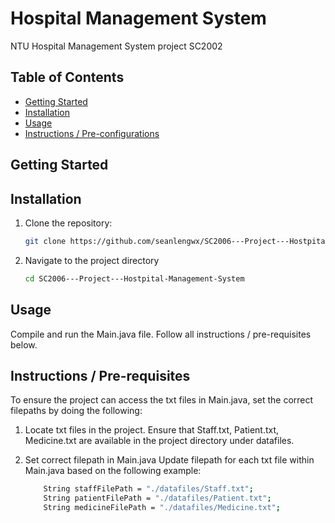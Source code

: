 # Hospital Management System
NTU Hospital Management System project SC2002

## Table of Contents
- [Getting Started](#getting-started)
- [Installation](#installation)
- [Usage](#usage)
- [Instructions / Pre-configurations](#instructions--pre-configurations)

## Getting Started


## Installation
1. Clone the repository:
   ```bash
   git clone https://github.com/seanlengwx/SC2006---Project---Hostpital-Management-System.git
   ```

2. Navigate to the project directory
    ```bash
    cd SC2006---Project---Hostpital-Management-System
    ```

## Usage
Compile and run the Main.java file. Follow all instructions / pre-requisites below.

## Instructions / Pre-requisites
To ensure the project can access the txt files in Main.java, set the correct filepaths by doing the following:
1. Locate txt files in the project.
    Ensure that Staff.txt, Patient.txt, Medicine.txt are available in the project directory under datafiles.

2. Set correct filepath in Main.java
    Update filepath for each txt file within Main.java based on the following example:
    ```bash
        String staffFilePath = "./datafiles/Staff.txt";  
        String patientFilePath = "./datafiles/Patient.txt";  
        String medicineFilePath = "./datafiles/Medicine.txt";
    ```